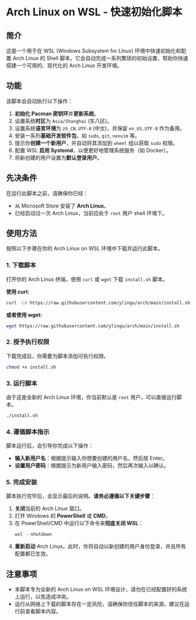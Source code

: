 # Arch Linux on WSL - 快速初始化脚本

## 简介

这是一个用于在 WSL (Windows Subsystem for Linux) 环境中快速初始化和配置 Arch Linux 的 Shell 脚本。它会自动完成一系列繁琐的初始设置，帮助你快速搭建一个可用的、现代化的 Arch Linux 开发环境。

## 功能

该脚本会自动执行以下操作：

1.  **初始化 Pacman 密钥环**并**更新系统**。
2.  设置系统**时区**为 `Asia/Shanghai` (东八区)。
3.  设置系统**语言环境**为 `zh_CN.UTF-8` (中文)，并保留 `en_US.UTF-8` 作为备用。
4.  安装一系列**基础开发软件包**，如 `sudo`, `git`, `neovim` 等。
5.  提示你**创建一个新用户**，并自动将其添加到 `wheel` 组以获取 `sudo` 权限。
6.  配置 WSL **启用 Systemd**，以便更好地管理系统服务（如 Docker）。
7.  将新创建的用户设置为**默认登录用户**。

## 先决条件

在运行此脚本之前，请确保你已经：

- 从 Microsoft Store 安装了 **Arch Linux**。
- 已经启动过一次 Arch Linux，当前应处于 `root` 用户 shell 环境下。

## 使用方法

按照以下步骤在你的 Arch Linux on WSL 环境中下载并运行此脚本。

### 1. 下载脚本

打开你的 Arch Linux 终端，使用 `curl` 或 `wget` 下载 `install.sh` 脚本。

**使用 curl:**
```bash
curl -LO https://raw.githubusercontent.com/ylingu/arch/main/install.sh
```

**或者使用 wget:**
```bash
wget https://raw.githubusercontent.com/ylingu/arch/main/install.sh
```

### 2. 授予执行权限

下载完成后，你需要为脚本添加可执行权限。

```bash
chmod +x install.sh
```

### 3. 运行脚本

由于这是全新的 Arch Linux 环境，你当前默认是 `root` 用户，可以直接运行脚本。

```bash
./install.sh
```

### 4. 遵循脚本指示

脚本运行后，会引导你完成以下操作：

- **输入新用户名**：根据提示输入你想要创建的用户名，然后按 Enter。
- **设置用户密码**：根据提示为新用户输入密码，然后再次输入以确认。

### 5. 完成安装

脚本执行完毕后，会显示最后的说明。**请务必遵循以下关键步骤**：

1.  **关闭**当前的 Arch Linux 窗口。
2.  打开 Windows 的 **PowerShell** 或 **CMD**。
3.  在 PowerShell/CMD 中运行以下命令来**彻底关闭 WSL**：
    ```powershell
    wsl --shutdown
    ```
4.  **重新启动** Arch Linux。此时，你将自动以新创建的用户身份登录，并且所有配置都已生效。

## 注意事项

- 本脚本专为全新的 Arch Linux on WSL 环境设计，请勿在已经配置好的系统上运行，以免造成冲突。
- 运行从网络上下载的脚本存在一定风险，请确保你信任脚本的来源。建议在运行前查看脚本内容。
